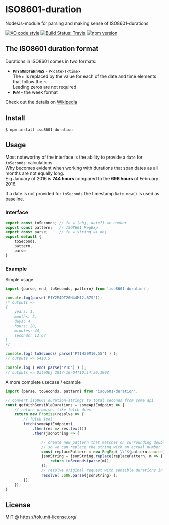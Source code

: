 # ISO8601-duration
Node/Js-module for parsing and making sense of ISO8601-durations

[![XO code style](https://img.shields.io/badge/code_style-XO-5ed9c7.svg)][1]
[![Build Status: Travis](https://img.shields.io/travis/tolu/ISO8601-duration/master.svg)][2]
[![npm version](https://img.shields.io/npm/v/iso8601-duration.svg)][3]

## The ISO8601 duration format

Durations in ISO8601 comes in two formats:
* **`PnYnMnDTnHnMnS`**  - `P<date>T<time>`  
  The `n` is replaced by the value for each of the date and time elements that follow the `n`.  
  Leading zeros are not required
* **`PnW`** - the week format


Check out the details on [Wikipedia](https://en.wikipedia.org/wiki/ISO_8601#Durations) 

## Install

```
$ npm install iso8601-duration
```

## Usage
Most noteworthy of the interface is the ability to provide a `date` for `toSeconds`-calculations.  
Why becomes evident when working with durations that span dates as all months are not equally long.  
E.g January of 2016 is **744 hours** compared to the **696 hours** of February 2016.  

If a date is not provided for `toSeconds` the timestamp `Date.now()` is used as baseline. 

### Interface

```js
export const toSeconds; // fn = (obj, date?) => number
export const pattern;   // ISO8601 RegExp
export const parse;     // fn = string => obj
export default {
	toSeconds,
	pattern,
	parse
}
```

### Example
Simple usage
```js
import {parse, end, toSeconds, pattern} from 'iso8601-duration';

console.log(parse('P1Y2M4DT20H44M12.67S'));
/* outputs =>
{
	years: 1,
	months: 2,
	days: 4,
	hours: 20,
	minutes: 44,
	seconds: 12.67
}
*/

console.log( toSeconds( parse('PT1H30M10.5S') ) );
// outputs => 5410.5

console.log ( end( parse('P1D') ) );
// outputs => DateObj 2017-10-04T10:14:50.190Z

```

A more complete usecase / example
```js
import {parse, toSeconds, pattern} from 'iso8601-duration';

// convert iso8601 duration-strings to total seconds from some api
const getWithSensibleDurations = someApiEndpoint => {
	// return promise, like fetch does
	return new Promise(resolve => {
		// fetch text
		fetch(someApiEndpoint)
			.then(res => res.text())
			.then(jsonString => {

				// create new pattern that matches on surrounding double-quotes
				// so we can replace the string with an actual number
				const replacePattern = new RegExp(`\\"${pattern.source}\\"`, 'g');
				jsonString = jsonString.replace(replacePattern, m => {
					return toSeconds(parse(m));
				});
				// resolve original request with sensible durations in object
				resolve( JSON.parse(jsonString) );
		});
	});
}

```


## License

MIT @ https://tolu.mit-license.org/

[1]: https://github.com/sindresorhus/xo "xo on github"
[2]: https://travis-ci.org/tolu/ISO8601-duration "travis build status"
[3]: https://www.npmjs.com/package/iso8601-duration "npm package"
